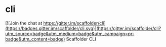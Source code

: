 # cli

[![Join the chat at https://gitter.im/scaffolder/cli](https://badges.gitter.im/scaffolder/cli.svg)](https://gitter.im/scaffolder/cli?utm_source=badge&utm_medium=badge&utm_campaign=pr-badge&utm_content=badge)
Scaffolder CLI
